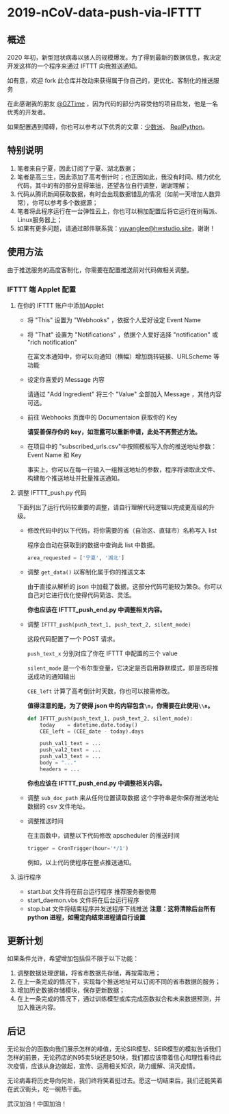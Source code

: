 # 2019-nCoV-data-push-via-IFTTT


## 概述

2020 年初，新型冠状病毒以骇人的规模爆发。为了得到最新的数据信息，我决定开发这样的一个程序来通过 IFTTT 向我推送通知。

如有意，欢迎 fork 此仓库并改动来获得属于你自己的，更优化、客制化的推送服务

在此感谢我的朋友 [@GZTime](http://blog.gztime.cc/) ，因为代码的部分内容受他的项目启发，他是一名优秀的开发者。

如果配置遇到障碍，你也可以参考以下优秀的文章：[少数派](https://sspai.com/post/39243)、
[RealPython](https://realpython.com/python-bitcoin-ifttt/)。


## 特别说明

1. 笔者来自宁夏，因此订阅了宁夏、湖北数据；
2. 笔者是高三生，因此添加了高考倒计时；也正因如此，我没有时间、精力优化代码，其中的有的部分显得笨拙，还望各位自行调整，谢谢理解；
3. 代码从腾讯新闻获取数据，有时会出现数据错乱的情况（如前一天增加人数异常），你可以参考多个数据源；
4. 笔者将此程序运行在一台弹性云上，你也可以稍加配置后将它运行在树莓派、Linux服务器上；
5. 如果有更多问题，请通过邮件联系我：yuyanglee@hwstudio.site，谢谢！


## 使用方法

由于推送服务的高度客制化，你需要在配置推送前对代码做相关调整。

### IFTTT 端 Applet 配置
1. 在你的 IFTTT 账户中添加Applet
    - 将 "This" 设置为 "Webhooks" ，依据个人爱好设定 Event Name

    - 将 "That" 设置为 "Notifications" ，依据个人爱好选择 "notification" 或 "rich notification"

        在富文本通知中，你可以向通知（横幅）增加跳转链接、URLScheme 等功能

    - 设定你喜爱的 Message 内容

        请通过 "Add Ingredient" 将三个 "Value" 全部加入 Message ，其他内容可选。

    - 前往 Webhooks 页面中的 Documentaion 获取你的 Key

        **请妥善保存你的 key，如泄露可以重新申请，此处不再赘述方法。**

    - 在项目中的 "subscribed_urls.csv"中按照模板写入你的推送地址参数： Event Name 和 Key

        事实上，你可以在每一行输入一组推送地址的参数，程序将读取此文件、构建每个推送地址并批量推送通知。

2. 调整 IFTTT_push.py 代码

    下面列出了运行代码较重要的调整，请自行理解代码逻辑以完成更高级的升级。

    - 修改代码中的以下代码，将你需要的省（自治区、直辖市）名称写入 list

        程序会自动在获取到的数据中查询此 list 中数据。

        ```python
        area_requested = ['宁夏', '湖北']
        ```

    - 调整 `get_data()` 以客制化属于你的推送文本

        由于直接从解析的 json 中加载了数据，这部分代码可能较为繁杂。你可以自己对它进行优化使得代码简洁、灵活。

        **你也应该在 IFTTT_push_end.py 中调整相关内容。**
        
    - 调整 `IFTTT_push(push_text_1, push_text_2, silent_mode)`

        这段代码配置了一个 POST 请求。
            
        `push_text_x` 分别对应了你在 IFTTT 中配置的三个 value

        `silent_mode` 是一个布尔型变量，它决定是否启用静默模式，即是否将推送成功的通知输出
        
        `CEE_left` 计算了高考倒计时天数，你也可以按需修改。

        **值得注意的是，为了使得 json 中的内容包含`\n`，你需要在此使用`\\n`。**

        ```python
        def IFTTT_push(push_text_1, push_text_2, silent_mode):
            today    = datetime.date.today()
            CEE_left = (CEE_date - today).days

            push_val1_text = ...
            push_val2_text = ...
            push_val3_text = ...
            body = "..."
            headers = ...
        ```

        **你也应该在 IFTTT_push_end.py 中调整相关内容。**

        
    - 调整 `sub_doc_path` 来从任何位置读取数据
            这个字符串是你保存推送地址数据的 csv 文件地址。
    
    - 调整推送时间

        在主函数中，调整以下代码修改 apscheduler 的推送时间

        ```python
        trigger = CronTrigger(hour='*/1')
        ```
            
        例如，以上代码使程序在整点推送通知。

3. 运行程序
    - start.bat 文件将在前台运行程序
        推荐服务器使用
    - start_daemon.vbs 文件将在后台运行程序
    - stop.bat 文件将结束程序并发送程序下线推送
        **注意：这将清除后台所有 python 进程，如需定向结束进程请自行设置**

## 更新计划

如果条件允许，希望增加包括但不限于以下功能：

1. 调整数据处理逻辑，将省市数据先存储，再按需取用；
2. 在上一条完成的情况下，实现每个推送地址可以订阅不同的省市数据的服务；
3. 增加历史数据存储模块，保存更新数据；
4. 在上一条完成的情况下，通过训练模型或库完成函数拟合和未来数据预测，并加入推送内容。


## 后记

无论拟合的函数向我们展示怎样的峰值，无论SIR模型、SEIR模型的模拟告诉我们怎样的前景，无论药店的N95卖5块还是50块，我们都应该带着信心和理性看待此次疫情，应该从身边做起，宣传、运用相关知识，助力缓解、消灭疫情。

无论病毒将历史导向何处，我们终将笑着挺过去。愿这一切结束后，我们还能笑着在武汉街头，吃一碗热干面。

武汉加油！中国加油！